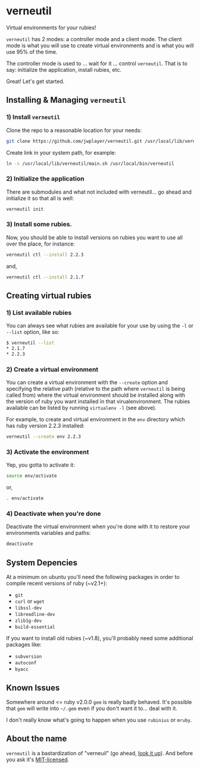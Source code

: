 verneutil
=========

Virtual environments for your rubies!


`verneutil` has 2 modes: a controller mode and a client mode. The client mode
is what you will use to create virtual environments and is what you will use
95% of the time.

The controller mode is used to ... wait for it ... control `verneutil`. That is
to say: initialize the application, install rubies, etc.


Great! Let's get started.

Installing & Managing `verneutil`
---------------------------------

### 1) Install `verneutil`
Clone the repo to a reasonable location for your needs:

```bash
git clone https://github.com/jwplayer/verneutil.git /usr/local/lib/verneutil
```

Create link in your system path, for example:

```bash
ln -s /usr/local/lib/verneutil/main.sh /usr/local/bin/verneutil
```


### 2) Initialize the application
There are submodules and what not included with verneutil... go ahead
and initialize it so that all is well:

```bash
verneutil init
```

### 3) Install some rubies.
Now, you should be able to install versions on rubies you want to use
all over the place, for instance:

```bash
verneutil ctl --install 2.2.3
```

and,

```bash
verneutil ctl --install 2.1.7
```


Creating virtual rubies
-----------------------

### 1) List available rubies
You can always see what rubies are available for your use by using the
`-l` or `--list` option, like so:

```bash
$ verneutil --list
* 2.1.7
* 2.2.3
```

### 2) Create a virtual environment
You can create a virtual environment with the `--create` option and specifying
the relative path (relative to the path where `verneutil` is being called from)
where the virtual environment should be installed along with the version of
ruby you want installed in that virualenvironment. The rubies available can be listed
by running `virtualenv -l` (see above).

For example, to create and virtual environment in the `env` directory which
has ruby version 2.2.3 installed:

```bash
verneutil --create env 2.2.3
```

### 3) Activate the environment
Yep, you gotta to activate it:

```bash
source env/activate
```

or,

```bash
. env/activate
```


### 4) Deactivate when you're done
Deactivate the virtual environment when you're done with it to restore
your environments variables and paths:

```bash
deactivate
```



System Depencies
----------------
At a minimum on ubuntu you'll need the following packages in order to compile
recent versions of ruby (~v2.1+):

* `git`
* `curl` or `wget`
* `libssl-dev`
* `libreadline-dev `
* `zlib1g-dev`
* `build-essential`

If you want to install old rubies (~v1.8), you'll probably need some additional
packages like:

* `subversion`
* `autoconf`
* `byacc`


Known Issues
------------
Somewhere around <= ruby v2.0.0 `gem` is really badly behaved. It's possible that
`gem` will write into `~/.gem` even if you don't want it to... deal with it.

I don't really know what's going to happen when you use `rubinius` or  `mruby`.


About the name
--------------
`verneutil` is a bastardization of "verneuil" (go ahead, [look it up][verneuil_process]). And before you ask it's [MIT-licensed][license_file].


[verneuil_process]: https://en.wikipedia.org/wiki/Verneuil_process
[license_file]: https://raw.githubusercontent.com/jwplayer/verneutil/master/LICENSE